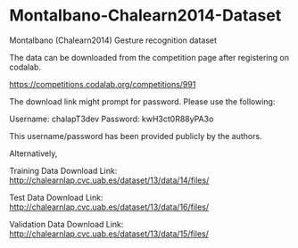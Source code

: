 # Montalbano-Chalearn2014-Dataset
Montalbano (Chalearn2014) Gesture recognition dataset

The data can be downloaded from the competition page after registering on codalab.

https://competitions.codalab.org/competitions/991

The download link might prompt for password. Please use the following:

Username: chalapT3dev
Password: kwH3ct0R88yPA3o

This username/password has been provided publicly by the authors.

Alternatively,

Training Data Download Link:
http://chalearnlap.cvc.uab.es/dataset/13/data/14/files/

Test Data Download Link:
http://chalearnlap.cvc.uab.es/dataset/13/data/16/files/

Validation Data Download Link:
http://chalearnlap.cvc.uab.es/dataset/13/data/15/files/
